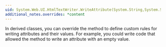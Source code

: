 ```yaml
---
uid: System.Web.UI.HtmlTextWriter.WriteAttribute(System.String,System.String)
additional_notes.overrides: *content
---
```


<p>In derived classes, you can override the <xref href="System.Web.UI.HtmlTextWriter.WriteAttribute(System.String,System.String)"></xref> method to define custom rules for writing attributes and their values. For example, you could write code that allowed the <xref href="System.Web.UI.HtmlTextWriter.WriteAttribute(System.String,System.String)"></xref> method to write an attribute with an empty value.</p>


